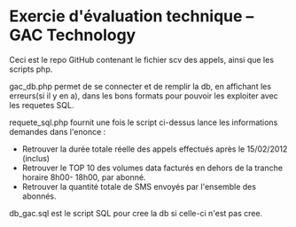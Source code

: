 # Exercie d'évaluation technique – GAC Technology


Ceci est le repo GitHub contenant le fichier scv des appels, ainsi que les scripts php.

gac_db.php permet de se connecter et de remplir la db, en affichant les erreurs(si il y en a), dans les bons formats pour pouvoir
les exploiter avec les requetes SQL.

requete_sql.php fournit une fois le script ci-dessus lance les informations demandes dans l'enonce : 
  * Retrouver la durée totale réelle des appels effectués après le 15/02/2012 (inclus)
  * Retrouver le TOP 10 des volumes data facturés en dehors de la tranche horaire 8h00-
  18h00, par abonné.
  * Retrouver la quantité totale de SMS envoyés par l'ensemble des abonnés.
  
db_gac.sql est le script SQL pour cree la db si celle-ci n'est pas cree.
